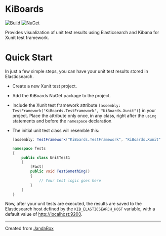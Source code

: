 # KiBoards

[![Build](https://github.com/Jandini/KiBoards/actions/workflows/build.yml/badge.svg)](https://github.com/Jandini/KiBoards/actions/workflows/build.yml)
[![NuGet](https://github.com/Jandini/KiBoards/actions/workflows/nuget.yml/badge.svg)](https://github.com/Jandini/KiBoards/actions/workflows/nuget.yml)

Provides visualization of unit test results using Elasticsearch and Kibana for Xunit test framework.

# Quick Start

In just a few simple steps, you can have your unit test results stored in Elasticsearch.

* Create a new Xunit test project.

* Add the KiBoards NuGet package to the project.

* Include the Xunit test framework attribute  `[assembly: TestFramework("KiBoards.TestFramework", "KiBoards.Xunit")]` in your project. Place the attribute  only once, in any class, right after the `using` statements and before the `namespace` declaration.

* The initial unit test class will resemble this:

  ```c#
  [assembly: TestFramework("KiBoards.TestFramework", "KiBoards.Xunit")]

  namespace Tests
  {
      public class UnitTest1
      {
          [Fact]
          public void TestSomething()
          {
              // Your test logic goes here
          }
      }
  }
  ```


Now, after your unit tests are executed, the results are saved to the Elasticsearch host defined by the `KIB_ELASTICSEARCH_HOST` variable, with a default value of [http://localhost:9200](http://localhost:9200/).



---
Created from [JandaBox](https://github.com/Jandini/JandaBox)
